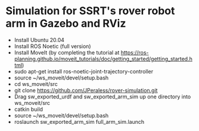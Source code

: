 # Simulation for SSRT's rover robot arm in Gazebo and RViz

- Install Ubuntu 20.04
- Install ROS Noetic (full version)
- Install MoveIt (by completing the tutorial at https://ros-planning.github.io/moveit_tutorials/doc/getting_started/getting_started.html)
- sudo apt-get install ros-noetic-joint-trajectory-controller
- source ~/ws_moveit/devel/setup.bash
- cd ws_moveit/src
- git clone https://github.com/JPeraless/rover-simulation.git
- Drag sw_exported_urdf and sw_exported_arm_sim up one directory into ws_moveit/src
- catkin build
- source ~/ws_moveit/devel/setup.bash
- roslaunch sw_exported_arm_sim full_arm_sim.launch
